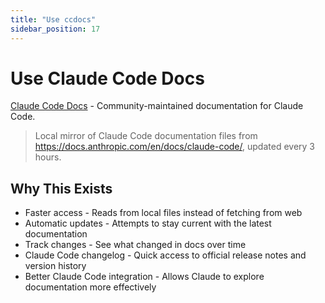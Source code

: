 ```yaml
---
title: "Use ccdocs"
sidebar_position: 17
---
```


# Use Claude Code Docs

[Claude Code Docs](https://github.com/ericbuess/claude-code-docs) - Community-maintained documentation for Claude Code.

> Local mirror of Claude Code documentation files from https://docs.anthropic.com/en/docs/claude-code/, updated every 3 hours.


## Why This Exists
- Faster access - Reads from local files instead of fetching from web
- Automatic updates - Attempts to stay current with the latest documentation
- Track changes - See what changed in docs over time
- Claude Code changelog - Quick access to official release notes and version history
- Better Claude Code integration - Allows Claude to explore documentation more effectively